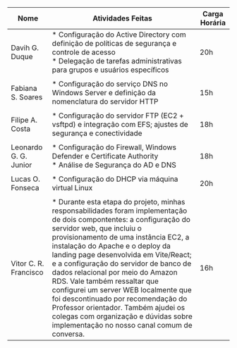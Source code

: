 | Nome  | Atividades Feitas | Carga Horária |
|--------|-------|---------------|
| Davih G. Duque | * Configuração do Active Directory com definição de políticas de segurança e controle de acesso  <br> * Delegação de tarefas administrativas para grupos e usuários específicos | 20h |
||||
| Fabiana S. Soares| * Configuração do serviço DNS no Windows Server e definição da nomenclatura do servidor HTTP | 15h |
||||
| Filipe A. Costa | * Configuração do servidor FTP (EC2 + vsftpd) e integração com EFS; ajustes de segurança e conectividade | 18h |
||||
| Leonardo G. G. Junior | * Configuração do Firewall, Windows Defender e Certificate Authority <br> * Análise de Segurança do AD e DNS | 18h |
||||
| Lucas O. Fonseca | * Configuração do DHCP via máquina virtual Linux<br> | 20h |
||||
| Vitor C. R. Francisco | * Durante esta etapa do projeto, minhas responsabilidades foram implementação de dois compontentes: a configuração do servidor web, que incluiu o provisionamento de uma instância EC2, a instalação do Apache e o deploy da landing page desenvolvida em Vite/React; e a configuração do servidor de banco de dados relacional por meio do Amazon RDS. Vale também ressaltar que configurei um server WEB localmente que foi descontinuado por recomendação do Professor orientador. Também ajudei os colegas com organização e dúvidas sobre implementação no nosso canal comum de conversa. | 16h |
